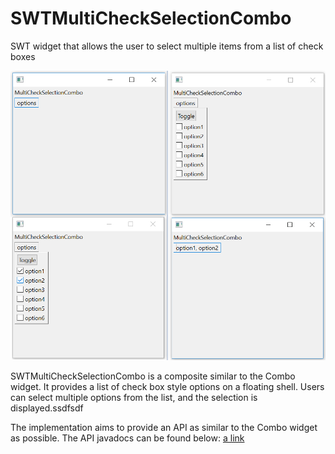 # SWTMultiCheckSelectionCombo
SWT widget that allows the user to select multiple items from a list of check boxes

![alt text](screenshot.png)

SWTMultiCheckSelectionCombo is a composite similar to the Combo widget. It provides a list of check box style options on a floating shell. Users can select multiple options from the list, and the selection is displayed.ssdfsdf

The implementation aims to provide an API as similar to the Combo widget as possible. The API javadocs can be found below:
[a link](https://lawhcd.github.io/SWTMultiCheckSelectionCombo/)
